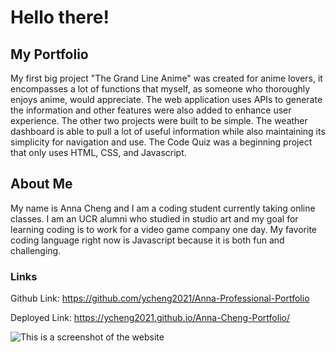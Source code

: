 # Hello there!

## My Portfolio
My first big project "The Grand Line Anime" was created for anime lovers, it encompasses a lot of functions that myself, as someone who thoroughly enjoys anime, would appreciate. The web application uses APIs to generate the information and other features were also added to enhance user experience. 
The other two projects were built to be simple. The weather dashboard is able to pull a lot of useful information while also maintaining its simplicity for navigation and use. The Code Quiz was a beginning project that only uses HTML, CSS, and Javascript. 

## About Me
My name is Anna Cheng and I am a coding student currently taking online classes. I am an UCR alumni who studied in studio art and my goal for learning coding is to work for a video game company one day. My favorite coding language right now is Javascript because it is both fun and challenging. 

### Links

Github Link: https://github.com/ycheng2021/Anna-Professional-Portfolio

Deployed Link: https://ycheng2021.github.io/Anna-Cheng-Portfolio/

![This is a screenshot of the website]()
